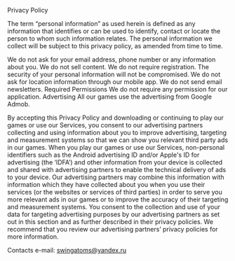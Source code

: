 Privacy Policy

The term “personal information” as used herein is defined as any information that identifies or can be used to identify, contact or locate the person to whom such information relates. The personal information we collect will be subject to this privacy policy, as amended from time to time.

We do not ask for your email address, phone number or any information about you.
We do not sell content.
We do not require registration.
The security of your personal information will not be compromised.
We do not ask for location information through our mobile app.
We do not send email newsletters.
Required Permissions
We do not require any permission for our application.
Advertising
All our games use the advertising from Google Admob.

By accepting this Privacy Policy and downloading or continuing to play our games or use our Services, you consent to our advertising partners collecting and using information about you to improve advertising, targeting and measurement systems so that we can show you relevant third party ads in our games.
When you play our games or use our Services, non-personal identifiers such as the Android advertising ID and/or Apple's ID for advertising (the ‘IDFA’) and other information from your device is collected and shared with advertising partners to enable the technical delivery of ads to your device.
Our advertising partners may combine this information with information which they have collected about you when you use their services (or the websites or services of third parties) in order to serve you more relevant ads in our games or to improve the accuracy of their targeting and measurement systems.
You consent to the collection and use of your data for targeting advertising purposes by our advertising partners as set out in this section and as further described in their privacy policies. We recommend that you review our advertising partners’ privacy policies for more information.

Contacts
e-mail: swingatoms@yandex.ru
